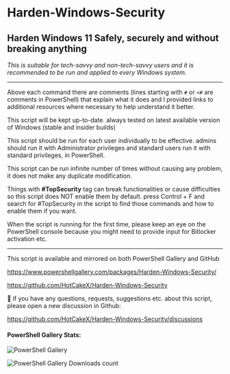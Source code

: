 # Harden-Windows-Security

## Harden Windows 11 Safely, securely and without breaking anything 
  

*This is suitable for tech-savvy and non-tech-savvy users and it is recommended to be run and applied to every Windows system.*
  
___


Above each command there are comments (lines starting with `#` or `<#` are comments in PowerShell) that explain what it does and I provided links to additional resources where necessary to help understand it better. 
  
This script will be kept up-to-date. always tested on latest available version of Windows (stable and insider builds) 
  
This script should be run for each user individually to be effective. admins should run it with Administrator privileges and standard users run it with standard privileges, in PowerShell. 


  
This script can be run infinite number of times without causing any problem, it does not make any duplicate modification. 
  
Things with **#TopSecurity** tag can break functionalities or cause difficulties so this script does NOT enable them by default. press Control + F and search for #TopSecurity in the script to find those commands and how to enable them if you want. 
  
When the script is running for the first time, please keep an eye on the PowerShell console because you might need to provide input for Bitlocker activation etc. 

___

This script is available and mirrored on both PowerShell Gallery and GitHub 

https://www.powershellgallery.com/packages/Harden-Windows-Security/

https://github.com/HotCakeX/Harden-Windows-Security


🎯 if you have any questions, requests, suggestions etc. about this script, please open a new discussion in Github:

https://github.com/HotCakeX/Harden-Windows-Security/discussions


#### PowerShell Gallery Stats:

![PowerShell Gallery](https://img.shields.io/powershellgallery/v/Harden-Windows-Security?style=for-the-badge)

![PowerShell Gallery Downloads count](https://img.shields.io/powershellgallery/dt/Harden-Windows-Security?style=for-the-badge)


